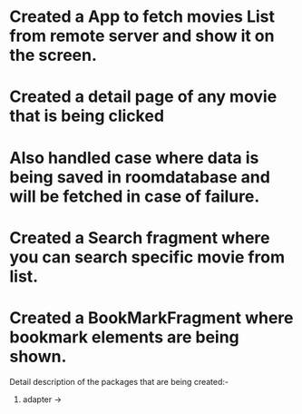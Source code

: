 # Created a App to fetch movies List from remote server and show it on the screen.
# Created a detail page of any movie that is being clicked 
# Also handled case where data is being saved in roomdatabase and will be fetched in case of failure.
# Created a Search fragment where you can search specific movie from list.
# Created a BookMarkFragment where bookmark elements are being shown.




Detail description of the packages that are being created:-
1) adapter ->
